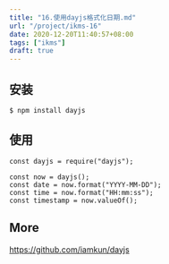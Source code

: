 ```yaml
---
title: "16.使用dayjs格式化日期.md"
url: "/project/ikms-16"
date: 2020-12-20T11:40:57+08:00
tags: ["ikms"]
draft: true
---
```


## 安装

```
$ npm install dayjs
```

## 使用

```
const dayjs = require("dayjs");

const now = dayjs();
const date = now.format("YYYY-MM-DD");
const time = now.format("HH:mm:ss");
const timestamp = now.valueOf();
```

## More

https://github.com/iamkun/dayjs